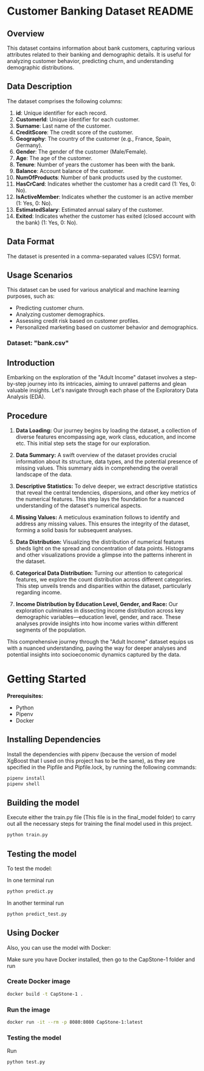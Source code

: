
# Customer Banking Dataset README

## Overview

This dataset contains information about bank customers, capturing various attributes related to their banking and demographic details. It is useful for analyzing customer behavior, predicting churn, and understanding demographic distributions.

## Data Description

The dataset comprises the following columns:

1. **id**: Unique identifier for each record.
2. **CustomerId**: Unique identifier for each customer.
3. **Surname**: Last name of the customer.
4. **CreditScore**: The credit score of the customer.
5. **Geography**: The country of the customer (e.g., France, Spain, Germany).
6. **Gender**: The gender of the customer (Male/Female).
7. **Age**: The age of the customer.
8. **Tenure**: Number of years the customer has been with the bank.
9. **Balance**: Account balance of the customer.
10. **NumOfProducts**: Number of bank products used by the customer.
11. **HasCrCard**: Indicates whether the customer has a credit card (1: Yes, 0: No).
12. **IsActiveMember**: Indicates whether the customer is an active member (1: Yes, 0: No).
13. **EstimatedSalary**: Estimated annual salary of the customer.
14. **Exited**: Indicates whether the customer has exited (closed account with the bank) (1: Yes, 0: No).

## Data Format

The dataset is presented in a comma-separated values (CSV) format.

## Usage Scenarios

This dataset can be used for various analytical and machine learning purposes, such as:

- Predicting customer churn.
- Analyzing customer demographics.
- Assessing credit risk based on customer profiles.
- Personalized marketing based on customer behavior and demographics.



### Dataset: "bank.csv"

## Introduction
Embarking on the exploration of the "Adult Income" dataset involves a step-by-step journey into its intricacies, aiming to unravel patterns and glean valuable insights. Let's navigate through each phase of the Exploratory Data Analysis (EDA).

## Procedure
1. **Data Loading:** Our journey begins by loading the dataset, a collection of diverse features encompassing age, work class, education, and income etc. This initial step sets the stage for our exploration.

2. **Data Summary:** A swift overview of the dataset provides crucial information about its structure, data types, and the potential presence of missing values. This summary aids in comprehending the overall landscape of the data.

3. **Descriptive Statistics:** To delve deeper, we extract descriptive statistics that reveal the central tendencies, dispersions, and other key metrics of the numerical features. This step lays the foundation for a nuanced understanding of the dataset's numerical aspects.

4. **Missing Values:** A meticulous examination follows to identify and address any missing values. This ensures the integrity of the dataset, forming a solid basis for subsequent analyses.

5. **Data Distribution:** Visualizing the distribution of numerical features sheds light on the spread and concentration of data points. Histograms and other visualizations provide a glimpse into the patterns inherent in the dataset.

6. **Categorical Data Distribution:** Turning our attention to categorical features, we explore the count distribution across different categories. This step unveils trends and disparities within the dataset, particularly regarding income.

7. **Income Distribution by Education Level, Gender, and Race:** Our exploration culminates in dissecting income distribution across key demographic variables—education level, gender, and race. These analyses provide insights into how income varies within different segments of the population.

This comprehensive journey through the "Adult Income" dataset equips us with a nuanced understanding, paving the way for deeper analyses and potential insights into socioeconomic dynamics captured by the data.

# Getting Started

**Prerequisites:**
- Python
- Pipenv
- Docker

## Installing Dependencies

Install the dependencies with pipenv (because the version of model XgBoost that I used on this project has to be the same), as they are specified in the Pipfile and Pipfile.lock, by running the following commands:

```bash
pipenv install
pipenv shell
```

## Building the model

Execute either the train.py file (This file is in the final_model folder) to carry out all the necessary steps for training the final model used in this project.

```bash
python train.py
```

## Testing the model 

To test the model:

In one terminal run 

```bash
python predict.py
```

In another terminal run 

```bash
python predict_test.py
```

## Using Docker 

Also, you can use the model with Docker:

Make sure you have Docker installed, then go to the CapStone-1 folder and run 

### Create Docker image

```bash
docker build -t CapStone-1 .
```

### Run the image 
```bash
docker run -it --rm -p 8080:8080 CapStone-1:latest
```

### Testing the model

Run
```bash
python test.py
```
